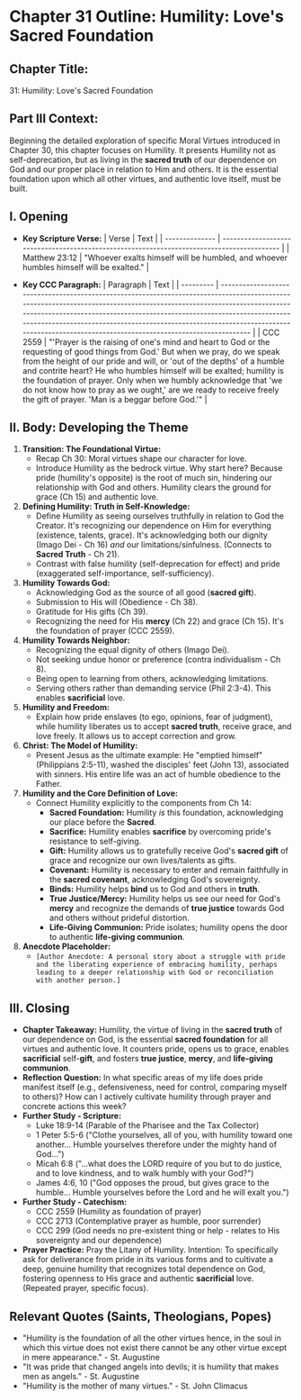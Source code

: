 # Chapter 31 Outline: Humility: Love's Sacred Foundation

## Chapter Title:
31: Humility: Love's Sacred Foundation

## Part III Context:
Beginning the detailed exploration of specific Moral Virtues introduced in Chapter 30, this chapter focuses on Humility. It presents Humility not as self-deprecation, but as living in the **sacred truth** of our dependence on God and our proper place in relation to Him and others. It is the essential foundation upon which all other virtues, and authentic love itself, must be built.

## I. Opening

*   **Key Scripture Verse:**
    | Verse          | Text                                                                                       |
    | -------------- | ------------------------------------------------------------------------------------------ |
    | Matthew 23:12  | "Whoever exalts himself will be humbled, and whoever humbles himself will be exalted."     |

*   **Key CCC Paragraph:**
    | Paragraph | Text                                                                                                                                                                                                                                                                                                                                                                                       |
    | --------- | ------------------------------------------------------------------------------------------------------------------------------------------------------------------------------------------------------------------------------------------------------------------------------------------------------------------------------------------------------------------------------------------ |
    | CCC 2559  | "'Prayer is the raising of one's mind and heart to God or the requesting of good things from God.' But when we pray, do we speak from the height of our pride and will, or 'out of the depths' of a humble and contrite heart? He who humbles himself will be exalted; humility is the foundation of prayer. Only when we humbly acknowledge that 'we do not know how to pray as we ought,' are we ready to receive freely the gift of prayer. 'Man is a beggar before God.'" |

## II. Body: Developing the Theme

1.  **Transition: The Foundational Virtue:**
    *   Recap Ch 30: Moral virtues shape our character for love.
    *   Introduce Humility as the bedrock virtue. Why start here? Because pride (humility's opposite) is the root of much sin, hindering our relationship with God and others. Humility clears the ground for grace (Ch 15) and authentic love.
2.  **Defining Humility: Truth in Self-Knowledge:**
    *   Define Humility as seeing ourselves truthfully in relation to God the Creator. It's recognizing our dependence on Him for everything (existence, talents, grace). It's acknowledging both our dignity (Imago Dei - Ch 16) *and* our limitations/sinfulness. (Connects to **Sacred Truth** - Ch 21).
    *   Contrast with false humility (self-deprecation for effect) and pride (exaggerated self-importance, self-sufficiency).
3.  **Humility Towards God:**
    *   Acknowledging God as the source of all good (**sacred gift**).
    *   Submission to His will (Obedience - Ch 38).
    *   Gratitude for His gifts (Ch 39).
    *   Recognizing the need for His **mercy** (Ch 22) and grace (Ch 15). It's the foundation of prayer (CCC 2559).
4.  **Humility Towards Neighbor:**
    *   Recognizing the equal dignity of others (Imago Dei).
    *   Not seeking undue honor or preference (contra individualism - Ch 8).
    *   Being open to learning from others, acknowledging limitations.
    *   Serving others rather than demanding service (Phil 2:3-4). This enables **sacrificial** love.
5.  **Humility and Freedom:**
    *   Explain how pride enslaves (to ego, opinions, fear of judgment), while humility liberates us to accept **sacred truth**, receive grace, and love freely. It allows us to accept correction and grow.
6.  **Christ: The Model of Humility:**
    *   Present Jesus as the ultimate example: He "emptied himself" (Philippians 2:5-11), washed the disciples' feet (John 13), associated with sinners. His entire life was an act of humble obedience to the Father.
7.  **Humility and the Core Definition of Love:**
    *   Connect Humility explicitly to the components from Ch 14:
        *   **Sacred Foundation:** Humility *is* this foundation, acknowledging our place before the **Sacred**.
        *   **Sacrifice:** Humility enables **sacrifice** by overcoming pride's resistance to self-giving.
        *   **Gift:** Humility allows us to gratefully receive God's **sacred gift** of grace and recognize our own lives/talents as gifts.
        *   **Covenant:** Humility is necessary to enter and remain faithfully in the **sacred covenant**, acknowledging God's sovereignty.
        *   **Binds:** Humility helps **bind** us to God and others in **truth**.
        *   **True Justice/Mercy:** Humility helps us see our need for God's **mercy** and recognize the demands of **true justice** towards God and others without prideful distortion.
        *   **Life-Giving Communion:** Pride isolates; humility opens the door to authentic **life-giving communion**.
8.  **Anecdote Placeholder:**
    *   `[Author Anecdote: A personal story about a struggle with pride and the liberating experience of embracing humility, perhaps leading to a deeper relationship with God or reconciliation with another person.]`

## III. Closing

*   **Chapter Takeaway:** Humility, the virtue of living in the **sacred truth** of our dependence on God, is the essential **sacred foundation** for all virtues and authentic love. It counters pride, opens us to grace, enables **sacrificial** self-**gift**, and fosters **true justice**, **mercy**, and **life-giving communion**.
*   **Reflection Question:** In what specific areas of my life does pride manifest itself (e.g., defensiveness, need for control, comparing myself to others)? How can I actively cultivate humility through prayer and concrete actions this week?
*   **Further Study - Scripture:**
    *   Luke 18:9-14 (Parable of the Pharisee and the Tax Collector)
    *   1 Peter 5:5-6 ("Clothe yourselves, all of you, with humility toward one another... Humble yourselves therefore under the mighty hand of God...")
    *   Micah 6:8 ("...what does the LORD require of you but to do justice, and to love kindness, and to walk humbly with your God?")
    *   James 4:6, 10 ("God opposes the proud, but gives grace to the humble... Humble yourselves before the Lord and he will exalt you.")
*   **Further Study - Catechism:**
    *   CCC 2559 (Humility as foundation of prayer)
    *   CCC 2713 (Contemplative prayer as humble, poor surrender)
    *   CCC 299 (God needs no pre-existent thing or help - relates to His sovereignty and our dependence)
*   **Prayer Practice:** Pray the Litany of Humility. Intention: To specifically ask for deliverance from pride in its various forms and to cultivate a deep, genuine humility that recognizes total dependence on God, fostering openness to His grace and authentic **sacrificial** love. (Repeated prayer, specific focus).

## Relevant Quotes (Saints, Theologians, Popes)
*   "Humility is the foundation of all the other virtues hence, in the soul in which this virtue does not exist there cannot be any other virtue except in mere appearance." - St. Augustine
*   "It was pride that changed angels into devils; it is humility that makes men as angels." - St. Augustine
*   "Humility is the mother of many virtues." - St. John Climacus

